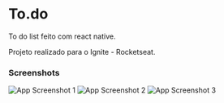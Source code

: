 
# To.do 

To do list feito com react native.

Projeto realizado para o Ignite - Rocketseat.


### Screenshots

![App Screenshot 1](/screenshots/src1.png)
![App Screenshot 2](screenshots/src2.png)
![App Screenshot 3](screenshots/src3.png)
